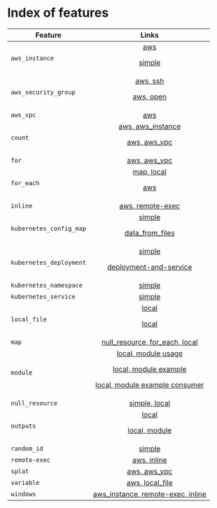 # Index of features

| Feature                 | Links          |
| -------------           |:-------------:|
| `aws_instance`          | [aws](aws/aws_instance) <p/> [simple](aws/aws_instance/simple) |
| `aws_security_group`    | [aws, ssh](aws/aws_security_group/ssh) <p/> [aws, open](aws/aws_security_group/open) |
| `aws_vpc`               | [aws](aws/aws_vpc/simple) |
| `count`                 | [aws, aws_instance](aws/aws_instance/count) <p/> [aws, aws_vpc](aws/aws_vpc/count) |
| `for`                   | [aws, aws_vpc](aws/aws_vpc/for) |
| `for_each`              | [map, local](local/null_resource/for_each) <p/> [aws](aws/aws_instance/for_each) |
| `inline`                | [aws, remote-exec](aws/aws_instance/remote-exec/inline/) |
| `kubernetes_config_map` | [simple](kubernetes/kubernetes_config_map/simple) <p/> [data_from_files](kubernetes/kubernetes_config_map/from_files) |
| `kubernetes_deployment` | [simple](kubernetes/kubernetes_deployment/simple) <p/> [deployment-and-service](kubernetes/kubernetes_deployment/deployment-and-service) |
| `kubernetes_namespace`  | [simple](kubernetes/kubernetes_namespace/simple) |
| `kubernetes_service`    | [simple](kubernetes/kubernetes_service/simple) |
| `local_file`            | [local](local/local_file/hello) <p/> [local](local/local_file/preexisting_file) |
| `map`                   | [null_resource, for_each, local](local/null_resource/for_each) |
| `module`                | [local, module usage](variables/local_file/module) <p/> [local, module example](modules/local_file/hello_module) <p/> [local, module example consumer](modules/local_file/hello_consumer) |
| `null_resource`         | [simple, local](local/null_resource/simple) |
| `outputs`               | [local](outputs/local_file/local_file) <p/> [local, module](outputs/local_file/module) |
| `random_id`             | [simple](aws/aws_s3_bucket/simple) |
| `remote-exec`           | [aws, inline](aws/aws_instance/remote-exec/inline) |
| `splat`                 | [aws, aws_vpc](aws/aws_vpc/splat) |
| `variable`              | [aws, local_file](variables/local_file/local_file) |
| `windows`               | [aws_instance, remote-exec, inline](aws/aws_instance/remote-exec/inline/windows) |
